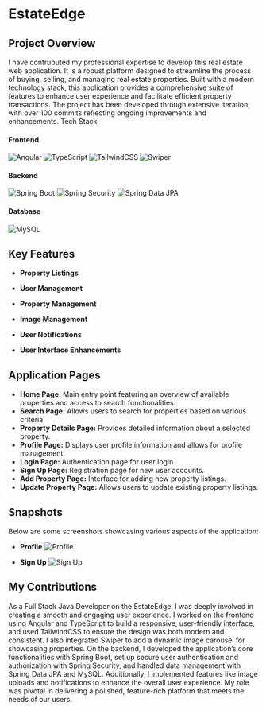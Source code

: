 # EstateEdge

## Project Overview

I have contrubuted my professional expertise to develop this real estate web application. It is a robust platform designed to streamline the process of buying, selling, and managing real estate properties. Built with a modern technology stack, this application provides a comprehensive suite of features to enhance user experience and facilitate efficient property transactions. The project has been developed through extensive iteration, with over 100 commits reflecting ongoing improvements and enhancements.
 Tech Stack

#### Frontend
![Angular](https://img.shields.io/badge/Angular-Framework-brightgreen) 
![TypeScript](https://img.shields.io/badge/TypeScript-Superset%20of%20JavaScript-blue) 
![TailwindCSS](https://img.shields.io/badge/TailwindCSS-Utility--first%20CSS%20Framework-orange) 
![Swiper](https://img.shields.io/badge/Swiper-JavaScript%20Library-lightblue) 

#### Backend
![Spring Boot](https://img.shields.io/badge/Spring%20Boot-Framework%20for%20Java-red) 
![Spring Security](https://img.shields.io/badge/Spring%20Security-Authentication%20and%20Authorization-yellow) 
![Spring Data JPA](https://img.shields.io/badge/Spring%20Data%20JPA-Java%20Persistence%20API%20Management-lightgreen) 

#### Database
![MySQL](https://img.shields.io/badge/MySQL-Relational%20Database%20Management%20System-orange) 
## Key Features

- **Property Listings**

- **User Management**

- **Property Management**
  
- **Image Management**

- **User Notifications**
  
- **User Interface Enhancements**


## Application Pages

- **Home Page:** Main entry point featuring an overview of available properties and access to search functionalities.
- **Search Page:** Allows users to search for properties based on various criteria.
- **Property Details Page:** Provides detailed information about a selected property.
- **Profile Page:** Displays user profile information and allows for profile management.
- **Login Page:** Authentication page for user login.
- **Sign Up Page:** Registration page for new user accounts.
- **Add Property Page:** Interface for adding new property listings.
- **Update Property Page:** Allows users to update existing property listings.

## Snapshots

Below are some screenshots showcasing various aspects of the application:

- **Profile**
  ![Profile](https://github.com/Aymen-Nacer/Sorting-Algorithms-Visualizer/assets/67188835/057bcf9a-f3d5-4d95-ac0b-79fb6ddd67ef)

- **Sign Up**
  ![Sign Up](https://github.com/Aymen-Nacer/Sorting-Algorithms-Visualizer/assets/67188835/76fcc96e-6663-48f1-8ed4-905016dc6d15)


## My Contributions

As a Full Stack Java Developer on the EstateEdge, I was deeply involved in creating a smooth and engaging user experience. I worked on the frontend using Angular and TypeScript to build a responsive, user-friendly interface, and used TailwindCSS to ensure the design was both modern and consistent. I also integrated Swiper to add a dynamic image carousel for showcasing properties. On the backend, I developed the application’s core functionalities with Spring Boot, set up secure user authentication and authorization with Spring Security, and handled data management with Spring Data JPA and MySQL. Additionally, I implemented features like image uploads and notifications to enhance the overall user experience. My role was pivotal in delivering a polished, feature-rich platform that meets the needs of our users.
